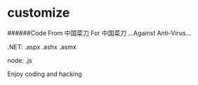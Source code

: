# customize
######Code From 中国菜刀 For 中国菜刀
...Against Anti-Virus...

.NET: .aspx .ashx .asmx

node: .js



Enjoy coding and hacking
